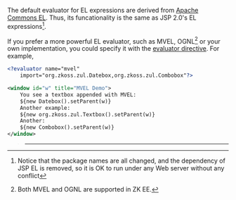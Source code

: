 The default evaluator for EL expressions are derived from [Apache Commons EL](http://commons.apache.org/el/). Thus, its funcationality is
the same as JSP 2.0's EL expressions[^1].

If you prefer a more powerful EL evaluator, such as MVEL, OGNL[^2] or
your own implementation, you could specify it with the [evaluator directive](zuml_ref/zuml/processing_instructions/evaluator).
For example,

```xml
<?evaluator name="mvel"
    import="org.zkoss.zul.Datebox,org.zkoss.zul.Combobox"?>

<window id="w" title="MVEL Demo">
    You see a textbox appended with MVEL:
    ${new Datebox().setParent(w)}
    Another example:
    ${new org.zkoss.zul.Textbox().setParent(w)}
    Another:
    ${new Combobox().setParent(w)}
</window>
```

> ------------------------------------------------------------------------
>
> <references/>



[^1]: Notice that the package names are all changed, and the dependency
    of JSP EL is removed, so it is OK to run under any Web server
    without any conflict

[^2]: Both MVEL and OGNL are supported in ZK EE.
